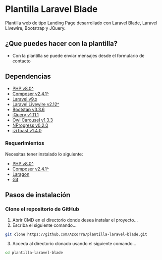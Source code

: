 # Plantilla Laravel Blade

Plantilla web de tipo Landing Page desarrollado con Laravel Blade, Laravel Livewire, Bootstrap y JQuery.

## ¿Que puedes hacer con la plantilla?
- Con la plantilla se puede enviar mensajes desde el formulario de contacto

## Dependencias
- [PHP v8.0^](https://getcomposer.org/download/)
- [Composer v2.4.1^](https://getcomposer.org/download/)
- [Laravel v9.x](https://laravel.com/docs/9.x)
- [Laravel Livewire v2.12^](https://laravel.com/docs/9.x)
- [Bootstap v3.3.6](https://getbootstrap.com/docs/3.3/getting-started/)
- [jQuery v1.11.1](https://releases.jquery.com/)
- [Owl Carousel v1.3.3](https://owlcarousel2.github.io/OwlCarousel2/)
- [NProgress v0.2.0](https://rstacruz.github.io/nprogress/)
- [iziToast v1.4.0](https://izitoast.marcelodolza.com/)

### Requerimientos

Necesitas tener instalado lo siguiente:
- [PHP v8.0^](https://getcomposer.org/download/)
- [Composer v2.4.1^](https://getcomposer.org/download/)
- [Laragon](https://laragon.org/download/index.html)
- [Git](https://git-scm.com/downloads)

## Pasos de instalación
### Clone el repositorio de GitHub
1. Abrir CMD en el directorio donde desea instalar el proyecto...
2. Escriba el siguiente comando...
```bash
git clone https://github.com/Azcorra/plantilla-laravel-blade.git
```
3. Acceda al directorio clonado usando el siguiente comando...
```bash
cd plantilla-laravel-blade
```